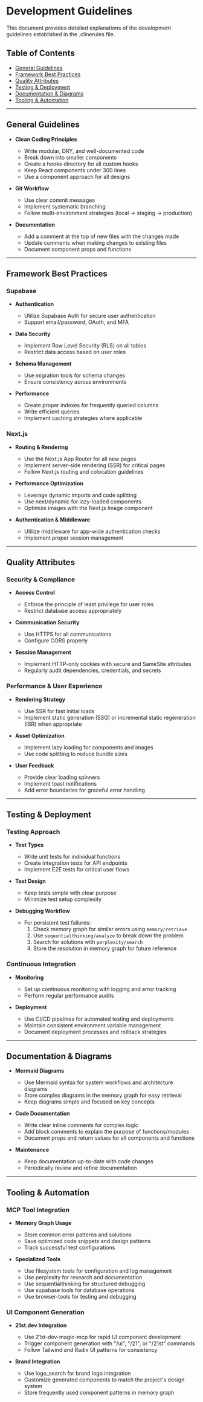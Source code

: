 # Development Guidelines

This document provides detailed explanations of the development guidelines established in the .clinerules file.

## Table of Contents
- [General Guidelines](#general-guidelines)
- [Framework Best Practices](#framework-best-practices)
- [Quality Attributes](#quality-attributes)
- [Testing & Deployment](#testing--deployment)
- [Documentation & Diagrams](#documentation--diagrams)
- [Tooling & Automation](#tooling--automation)

---

## General Guidelines

- **Clean Coding Principles**
  - Write modular, DRY, and well-documented code
  - Break down into smaller components
  - Create a hooks directory for all custom hooks
  - Keep React components under 300 lines
  - Use a component approach for all designs

- **Git Workflow**
  - Use clear commit messages
  - Implement systematic branching
  - Follow multi-environment strategies (local → staging → production)

- **Documentation**
  - Add a comment at the top of new files with the changes made
  - Update comments when making changes to existing files
  - Document component props and functions

---

## Framework Best Practices

### Supabase

- **Authentication**
  - Utilize Supabase Auth for secure user authentication
  - Support email/password, OAuth, and MFA

- **Data Security**
  - Implement Row Level Security (RLS) on all tables
  - Restrict data access based on user roles

- **Schema Management**
  - Use migration tools for schema changes
  - Ensure consistency across environments

- **Performance**
  - Create proper indexes for frequently queried columns
  - Write efficient queries
  - Implement caching strategies where applicable

### Next.js

- **Routing & Rendering**
  - Use the Next.js App Router for all new pages
  - Implement server-side rendering (SSR) for critical pages
  - Follow Next.js routing and colocation guidelines

- **Performance Optimization**
  - Leverage dynamic imports and code splitting
  - Use next/dynamic for lazy-loaded components
  - Optimize images with the Next.js Image component

- **Authentication & Middleware**
  - Utilize middleware for app-wide authentication checks
  - Implement proper session management

---

## Quality Attributes

### Security & Compliance

- **Access Control**
  - Enforce the principle of least privilege for user roles
  - Restrict database access appropriately

- **Communication Security**
  - Use HTTPS for all communications
  - Configure CORS properly

- **Session Management**
  - Implement HTTP-only cookies with secure and SameSite attributes
  - Regularly audit dependencies, credentials, and secrets

### Performance & User Experience

- **Rendering Strategy**
  - Use SSR for fast initial loads
  - Implement static generation (SSG) or incremental static regeneration (ISR) when appropriate

- **Asset Optimization**
  - Implement lazy loading for components and images
  - Use code splitting to reduce bundle sizes

- **User Feedback**
  - Provide clear loading spinners
  - Implement toast notifications
  - Add error boundaries for graceful error handling

---

## Testing & Deployment

### Testing Approach

- **Test Types**
  - Write unit tests for individual functions
  - Create integration tests for API endpoints
  - Implement E2E tests for critical user flows

- **Test Design**
  - Keep tests simple with clear purpose
  - Minimize test setup complexity

- **Debugging Workflow**
  - For persistent test failures:
    1. Check memory graph for similar errors using `memory/retrieve`
    2. Use `sequentialthinking/analyze` to break down the problem
    3. Search for solutions with `perplexity/search`
    4. Store the resolution in memory graph for future reference

### Continuous Integration

- **Monitoring**
  - Set up continuous monitoring with logging and error tracking
  - Perform regular performance audits

- **Deployment**
  - Use CI/CD pipelines for automated testing and deployments
  - Maintain consistent environment variable management
  - Document deployment processes and rollback strategies

---

## Documentation & Diagrams

- **Mermaid Diagrams**
  - Use Mermaid syntax for system workflows and architecture diagrams
  - Store complex diagrams in the memory graph for easy retrieval
  - Keep diagrams simple and focused on key concepts

- **Code Documentation**
  - Write clear inline comments for complex logic
  - Add block comments to explain the purpose of functions/modules
  - Document props and return values for all components and functions

- **Maintenance**
  - Keep documentation up-to-date with code changes
  - Periodically review and refine documentation

---

## Tooling & Automation

### MCP Tool Integration

- **Memory Graph Usage**
  - Store common error patterns and solutions
  - Save optimized code snippets and design patterns
  - Track successful test configurations

- **Specialized Tools**
  - Use filesystem tools for configuration and log management
  - Use perplexity for research and documentation
  - Use sequentialthinking for structured debugging
  - Use supabase tools for database operations
  - Use browser-tools for testing and debugging

### UI Component Generation

- **21st.dev Integration**
  - Use 21st-dev-magic-mcp for rapid UI component development
  - Trigger component generation with "/ui", "/21", or "/21st" commands
  - Follow Tailwind and Radix UI patterns for consistency

- **Brand Integration**
  - Use logo_search for brand logo integration
  - Customize generated components to match the project's design system
  - Store frequently used component patterns in memory graph
